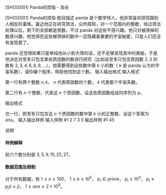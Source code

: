 



[SHOI2001] Panda的烦恼 - 洛谷














[SHOI2001] Panda的烦恼
题目描述
panda 是个数学怪人，他非常喜欢研究跟别人相反的事情。最近他正在研究筛法，众所周知，对一个范围内的整数，经过筛法处理以后，剩下的全部都是质数，不过 panda 对这些不感兴趣，他只对被筛掉的数感兴趣，他觉得在这些被筛掉的数中一定隐藏着重要的宇宙秘密，只是人们还没有发现罢了。

panda 还觉得如果只是单纯地从小到大筛的话，还不足够发现其中的奥秘，于是他决定对至多只包含某些质因数的数进行研究（比如说至多只包含质因数  $2,3$ 的数有  $2,3,4,6,8,9,\ldots$），他需要得到这些数中第  $k$ 小的数（ $k$ 是 panda 认为的宇宙系数），请你编个程序，帮助他找到这个数。
输入输出格式
输入格式

第一行有两个整数  $n,k$， $n$ 代表质因数的个数， $k$ 代表那个宇宙系数。

第二行有  $n$ 个整数，代表这  $n$ 个质因数，设这些质因数组成的序列为  $p$。

输出格式

仅一行，即至多只包含这  $n$ 个质因数的数中第  $k$ 小的正整数，设这个答案为  $ans$。
输入输出样例
输入样例 #1
2 7
3 5
输出样例 #1
45


说明
#### 样例解释

前六个数分别是  $3,5,9,15,25,27$。

#### 数据范围及限制

对于所有数据，有  $1\le n\le 100$， $1\le k\le 10^5$， $p_i\in\text{prime}$， $p_i\le 10^3$， $p_i\not=p_j(i\not=j)$， $1\le ans\le 2\times 10^9$。






